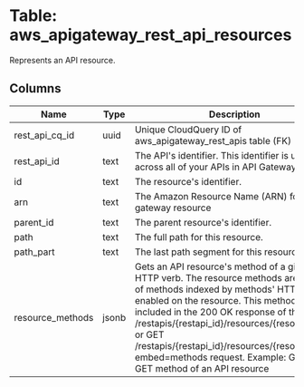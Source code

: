 
# Table: aws_apigateway_rest_api_resources
Represents an API resource.
## Columns
| Name        | Type           | Description  |
| ------------- | ------------- | -----  |
|rest_api_cq_id|uuid|Unique CloudQuery ID of aws_apigateway_rest_apis table (FK)|
|rest_api_id|text|The API's identifier. This identifier is unique across all of your APIs in API Gateway.|
|id|text|The resource's identifier.|
|arn|text|The Amazon Resource Name (ARN) for the api gateway resource|
|parent_id|text|The parent resource's identifier.|
|path|text|The full path for this resource.|
|path_part|text|The last path segment for this resource.|
|resource_methods|jsonb|Gets an API resource's method of a given HTTP verb. The resource methods are a map of methods indexed by methods' HTTP verbs enabled on the resource. This method map is included in the 200 OK response of the GET /restapis/{restapi_id}/resources/{resource_id} or GET /restapis/{restapi_id}/resources/{resource_id}?embed=methods request. Example: Get the GET method of an API resource|
